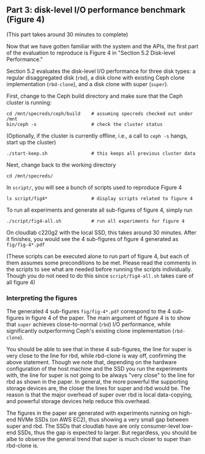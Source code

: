 ## Part 3: disk-level I/O performance benchmark (Figure 4)

(This part takes around 30 minutes to complete)

Now that we have gotten familiar with the system and the APIs, the first part of the evaluation to reproduce is Figure 4 in "Section 5.2 Disk-level Performance." 

Section 5.2 evaluates the disk-level I/O performance for three disk types: a regular disaggregated disk (`rbd`), a disk clone with existing Ceph clone implementation (`rbd-clone`), and a disk clone with super (`super`).

First, change to the Ceph build directory and make sure that the Ceph cluster is running:

	cd /mnt/specreds/ceph/build    # assuming specreds checked out under /mnt
	bin/ceph -s                    # check the cluster status


(Optionally, if the cluster is currently offline, i.e., a call to `ceph -s` hangs, start up the cluster)

	./start-keep.sh                # this keeps all previous cluster data


Next, change back to the working directory

	cd /mnt/specreds/

In `script/`, you will see a bunch of scripts used to reproduce Figure 4

	ls script/fig4*                # display scripts related to figure 4

To run all experiments and generate all sub-figures of figure 4, simply run

	./script/fig4-all.sh           # run all experiments for figure 4

On cloudlab c220g2 with the local SSD, this takes around 30 minutes. After it finishes, you would see the 4 sub-figures of figure 4 generated as `fig/fig-4*.pdf`

(These scripts can be executed alone to run part of figure 4, but each of them assumes some preconditions to be met. Please read the comments in the scripts to see what are needed before running the scripts individually. Though you do not need to do this since `script/fig4-all.sh` takes care of all figure 4)

### Interpreting the figures

The generated 4 sub-figures `fig/fig-4*.pdf` correspond to the 4 sub-figures in figure 4 of the paper. The main argument of figure 4 is to show that `super` achieves close-to-normal (`rbd`) I/O performance, while significantly outperforming Ceph's existing clone implementation (`rbd-clone`). 

You should be able to see that in these 4 sub-figures, the line for super is very close to the line for rbd, while rbd-clone is way off, confirming the above statement. Though we note that, depending on the hardware configuration of the host machine and the SSD you run the experiments with, the line for super is not going to be always "very close" to the line for rbd as shown in the paper. In general, the more powerful the supporting storage devices are, the closer the lines for super and rbd would be. The reason is that the major overhead of super over rbd is local data-copying, and powerful storage devices help reduce this overhead.

The figures in the paper are generated with experiments running on high-end NVMe SSDs (on AWS EC2), thus showing a very small gap between super and rbd. The SSDs that cloudlab have are only consumer-level low-end SSDs, thus the gap is expected to larger. But regardless, you should be albe to observe the general trend that super is much closer to super than rbd-clone is.
